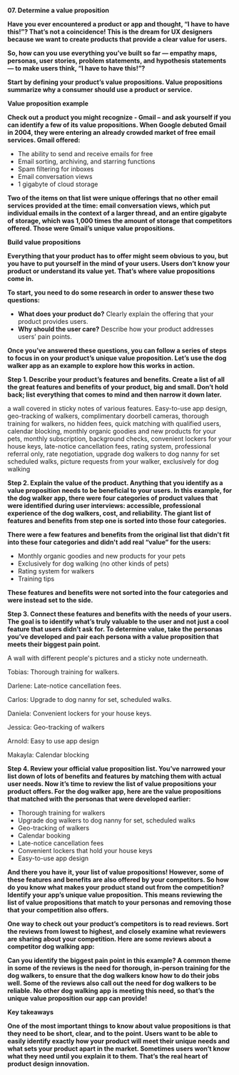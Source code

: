 **07. Determine a value proposition**

  

  

**Have you ever encountered a product or app and thought, “I have to have this!”? That’s not a coincidence! This is the dream for UX designers because we want to create products that provide a clear value for users.** 

**So, how can you use everything you’ve built so far — empathy maps, personas, user stories, problem statements, and hypothesis statements — to make users think, “I have to have this!”?** 

**Start by defining your product’s value propositions. Value propositions summarize why a consumer should use a product or service.** 

**Value proposition example**

**Check out a product you might recognize - Gmail – and ask yourself if you can identify a few of its value propositions. When Google debuted Gmail in 2004, they were entering an already crowded market of free email services. Gmail offered:** 

- The ability to send and receive emails for free
- Email sorting, archiving, and starring functions
- Spam filtering for inboxes
- Email conversation views
- 1 gigabyte of cloud storage

**Two of the items on that list were unique offerings that no other email services provided at the time: email conversation views, which put individual emails in the context of a larger thread, and an entire gigabyte of storage, which was 1,000 times the amount of storage that competitors offered. Those were Gmail’s unique value propositions.** 

**Build value propositions**

**Everything that your product has to offer might seem obvious to you, but you have to put yourself in the mind of your users. Users don’t know your product or understand its value yet. That’s where value propositions come in.** 

**To start, you need to do some research in order to answer these two questions:**

- **What does your product do?** Clearly explain the offering that your product provides users. 
- **Why should the user care?** Describe how your product addresses users’ pain points.

**Once you’ve answered these questions, you can follow a series of steps to focus in on your product’s unique value proposition. Let’s use the dog walker app as an example to explore how this works in action.**

**Step 1. Describe your product’s features and benefits. Create a list of all the great features and benefits of your product, big and small. Don’t hold back; list everything that comes to mind and then narrow it down later.**

  

a wall covered in sticky notes of various features. Easy-to-use app design, geo-tracking of walkers, complimentary doorbell cameras, thorough training for walkers, no hidden fees, quick matching with qualified users, calendar blocking, monthly organic goodies and new products for your pets, monthly subscription, background checks, convenient lockers for your house keys, late-notice cancellation fees, rating system, professional referral only, rate negotiation, upgrade dog walkers to dog nanny for set scheduled walks, picture requests from your walker, exclusively for dog walking

**Step 2. Explain the value of the product. Anything that you identify as a value proposition needs to be beneficial to your users. In this example, for the dog walker app, there were four categories of product values that were identified during user interviews: accessible, professional experience of the dog walkers, cost, and reliability. The giant list of features and benefits from step one is sorted into those four categories.**

  

**There were a few features and benefits from the original list that didn't fit into these four categories and didn't add real “value” for the users:** 

- Monthly organic goodies and new products for your pets
- Exclusively for dog walking (no other kinds of pets)
- Rating system for walkers
- Training tips

**These features and benefits were not sorted into the four categories and were instead set to the side.** 

**Step 3. Connect these features and benefits with the needs of your users. The goal is to identify what’s truly valuable to the user and not just a cool feature that users didn’t ask for. To determine value, take the personas you’ve developed and pair each persona with a value proposition that meets their biggest pain point.**

  

A wall with different people's pictures and a sticky note underneath.

Tobias: Thorough training for walkers.

Darlene: Late-notice cancellation fees.

Carlos: Upgrade to dog nanny for set, scheduled walks.

Daniela: Convenient lockers for your house keys.

Jessica: Geo-tracking of walkers

Arnold: Easy to use app design

Makayla: Calendar blocking

**Step 4. Review your official value proposition list. You’ve narrowed your list down of lots of benefits and features by matching them with actual user needs. Now it’s time to review the list of value propositions your product offers. For the dog walker app, here are the value propositions that matched with the personas that were developed earlier:** 

- Thorough training for walkers
- Upgrade dog walkers to dog nanny for set, scheduled walks
- Geo-tracking of walkers 
- Calendar booking
- Late-notice cancellation fees
- Convenient lockers that hold your house keys 
- Easy-to-use app design 

**And there you have it, your list of value propositions! However, some of these features and benefits are also offered by your competitors. So how do you know what makes your product stand out from the competition? Identify your app’s unique value proposition. This means reviewing the list of value propositions that match to your personas and removing those that your competition also offers.** 

**One way to check out your product’s competitors is to read reviews. Sort the reviews from lowest to highest, and closely examine what reviewers are sharing about your competition. Here are some reviews about a competitor dog walking app:**

  

**Can you identify the biggest pain point in this example? A common theme in some of the reviews is the need for thorough, in-person training for the dog walkers, to ensure that the dog walkers know how to do their jobs well. Some of the reviews also call out the need for dog walkers to be reliable. No other dog walking app is meeting this need, so that’s the unique value proposition our app can provide!**

**Key takeaways**

**One of the most important things to know about value propositions is that they need to be short, clear, and to the point. Users want to be able to easily identify exactly how your product will meet their unique needs and what sets your product apart in the market. Sometimes users won’t know what they need until you explain it to them. That’s the real heart of product design innovation.**